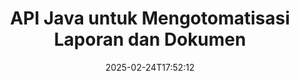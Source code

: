 ---
############################# Static ############################
layout: "landing"
date: 2025-02-24T17:52:12
draft: false

lang: id
product: "Assembly"
product_tag: "assembly"
platform: "Java"
platform_tag: "java"

############################# Drop-down ############################
supported_platforms:
  items:
    # supported_platforms loop
    - title: ".NET"
      tag: "net"
    # supported_platforms loop
    - title: "Java"
      tag: "java"
    # supported_platforms loop
    - title: "Node.js"
      tag: "nodejs-java"

############################# Head ############################
head_title: "Perpustakaan Java untuk Pembuatan, Otomasi & Pelaporan Dokumen"
head_description: "Perpustakaan Java untuk mengotomatisasi pembuatan dokumen dan menghasilkan laporan. Buat dokumen PDF, Word, Excel, PPTX, HTML, dan email menggunakan template kustom."

############################# Header ############################
title: "API Java untuk Mengotomatisasi Laporan dan Dokumen"
description: "Sederhanakan pembuatan laporan di Java dengan menggabungkan data dengan template."
words:
  for: "untuk"

actions:
  main: "Dapatkan Uji Coba melalui Maven"
  main_link: "https://releases.groupdocs.com/java/repo/com/groupdocs/groupdocs-assembly/"
  alt: "Lisensi"
  alt_link: "https://purchase.groupdocs.com/pricing/assembly/java/"
  title: "Siap untuk Memulai?"
  description: "Coba fitur GroupDocs.Assembly secara gratis atau minta lisensi."

release:
  title: "Versi {0} dirilis"
  notes: "Lihat apa yang baru"
  downloads: "Unduhan"
  link: "https://releases.groupdocs.com/assembly/java/"

code:
  title: "Hasilkan Grafik di DOCX dengan Java"
  more: "Lebih banyak contoh"
  more_link: "https://github.com/groupdocs-assembly/GroupDocs.Assembly-for-Java/"
  install_title : "Maven XML"
  install: |
    <dependency>
      <groupId>com.groupdocs</groupId>
      <artifactId>groupdocs-assembly</artifactId>
      <version>{0}</version>
    </dependency>
  content: |
    ```java {style=abap}
    // Path ke template utama
    String template = "chart_template.docx";

    // Ambil data produktivitas manajer dari sumber
    DocumentTable data_table = 
        new DocumentTable("Managers.json", 1);

    // Buat instance DataSourceInfo dengan data
    DataSourceInfo data 
        = new DataSourceInfo(data_table, "managers");

    // Atur warna grafik menggunakan DataSourceInfo lain
    DataSourceInfo design = 
        new DataSourceInfo("red", "color");

    // Isi template dengan data dan simpan ke output
    DocumentAssembler asm = new DocumentAssembler();
    asm.assembleDocument(template, "result.docx", data, design);
    ```

############################# Overview ############################
overview:
  enable: true
  title: "Ikhtisar GroupDocs.Assembly"
  description: "Perpustakaan Java yang dirancang untuk pembuatan dokumen otomatis dan integrasi data yang mulus."
  features:
    # feature loop
    - title: "Gabungkan Data Bisnis ke dalam Template dengan Java"
      content: "Buat laporan profesional dengan mudah dengan memasukkan data dari JSON, XML, atau sumber lain ke dalam template yang telah dirancang menggunakan GroupDocs.Assembly for Java."

    # feature loop
    - title: "Bekerja dengan Objek Tertanam"
      content: "Isi elemen secara otomatis seperti tabel, grafik, dan diagram dalam dokumen menggunakan data dari sumber eksternal."

    # feature loop
    - title: "Kustomisasi Canggih"
      content: "GroupDocs.Assembly for Java menawarkan fitur fleksibel seperti menghasilkan barcode, menarik data online melalui URL, dan mengekspor output dalam berbagai format."

############################# Platforms ############################
platforms:
  enable: true
  title: "Independensi platform"
  description: "GroupDocs.Assembly for Java bekerja dengan mulus dengan sistem operasi, framework, dan pengelola paket populer."
  items:
    # platform loop
    - title: "Amazon"
      image: "amazon"
    # platform loop
    - title: "Docker"
      image: "docker"
    # platform loop
    - title: "Azure"
      image: "azure"
    # platform loop
    - title: "Eclipse"
      image: "eclipse"
    # platform loop
    - title: "IntelliJ"
      image: "intellij"
    # platform loop
    - title: "Windows"
      image: "windows"
    # platform loop
    - title: "Linux"
      image: "linux"
    # platform loop
    - title: "Maven"
      image: "maven"

############################# File formats ############################
formats:
  enable: true
  title: "Format file yang didukung"
  description: |
    GroupDocs.Assembly for Java mendukung berbagai [format dokumen](https://docs.groupdocs.com/assembly/java/supported-document-formats/).
  groups:
    # group loop
    - color: "green"
      content: |
        ### Format Microsoft Office
        * **Word:**  DOCX, DOC, DOCM, DOT, DOTX, DOTM, RTF, WordprocessingML
        * **Excel:** XLSX, XLS, XLSM, XLSB, XLTM, XLT, XLTM, XLTX, SpreadsheetML
        * **PowerPoint:** PPT, PPTX, PPTM, PPS, PPSX, PPSM, POTM, POTX
    # group loop
    - color: "blue"
      content: |
        ### Gambar & Format Lainnya
        * **Portabel:** PDF
        * **Gambar:** SVG, TIFF
        * **Format kantor lainnya:** ODT, OTT, OTS, ODS, ODP, OTP
      # group loop
    - color: "red"
      content: |
        ### Format Lainnya
        * **Web:** HTML, MHTML
        * **Email:** EML, MSG, EMLX
        * **Lainnya:** EPUB, MD

############################# Features ############################
features:
  enable: true
  title: "Kemampuan Utama GroupDocs.Assembly"
  description: "Buat dokumen profesional dan laporan dengan penanganan data yang canggih."

  items:
    # feature loop
    - icon: "preview"
      title: "Elemen Data Visual"
      content: "Tambahkan dan format elemen seperti grafik, tabel, gambar, dan daftar langsung di dokumen Anda."

    # feature loop
    - icon: "manipulate"
      title: "Transformasi Data"
      content: "Gunakan formula, penyortiran, dan alat lainnya untuk mengatur dan menyajikan data Anda secara efektif."

    # feature loop
    - icon: "two_pages"
      title: "Dukungan untuk Berbagai Format"
      content: "Dengan mudah bekerja dengan tipe file umum untuk template dan file output."

    # feature loop
    - icon: "document_settings"
      title: "Format Template yang Ditingkatkan"
      content: "Kustomisasi template dengan opsi format numerik, alfabetik, dan lainnya."

    # feature loop
    - icon: "text"
      title: "Pembuatan Barcode Dinamis"
      content: "Dengan cepat buat dan sisipkan gambar barcode ke dalam dokumen sesuai kebutuhan."

    # feature loop
    - icon: "add"
      title: "Gaya Teks Fleksibel"
      content: "Terapkan transformasi teks seperti huruf besar, huruf kecil, gaya judul, atau gaya lain dalam template."

    # feature loop
    - icon: "manipulate"
      title: "Impor Konten Eksternal"
      content: "Sisipkan konten dari file eksternal secara dinamis saat menghasilkan dokumen."

    # feature loop
    - icon: "convert"
      title: "Ekspor dalam Berbagai Format"
      content: "Simpan dokumen akhir dalam berbagai format file menggunakan ekstensi atau konfigurasi yang ditentukan."

    # feature loop
    - icon: "update"
      title: "Sisipan Media Dinamis"
      content: "Sisipkan gambar atau konten lain menggunakan data yang terenkode Base64 saat pembuatan dokumen."

############################# Code samples ############################
code_samples:
  enable: true
  title: "Contoh kode"
  description: "Jelajahi kode sampel untuk tugas umum dengan GroupDocs.Assembly."
  items:
    # code sample loop
    - title: "Buat Daftar Bertitik di Word"
      content: |
        Pelajari cara menambahkan [daftar bertitik](https://docs.groupdocs.com/assembly/java/bulleted-list-in-word-processing-document/) ke dokumen Word untuk representasi data yang terorganisir. Contoh ini menunjukkan cara menghasilkan daftar di Word menggunakan GroupDocs.Assembly.
        {{< landing/code title="Buat Daftar Bertitik di Word">}}
        ```java {style=abap}
        // Sisipkan template ini di halaman dokumen:
        // Indikator kinerja manajer
        // . <<foreach [in products]>><<[ProductName]>>
        // <</foreach>>

        // Tentukan path template
        String template = "Bulleted List Template.docx";

        // Atur path file output
        String result = "Result Report.docx"

        // Ambil data manajer dari sumber JSON
        JsonDataSource dataSource = new JsonDataSource("Report data.json");
        DataSourceInfo data = new DataSourceInfo(dataSource, "managers")

        // Hasilkan laporan dengan data yang diisi
        DocumentAssembler assembler = new DocumentAssembler();
        assembler.assembleDocument(template, result, data);
        ```
        {{< /landing/code >}}
    # code sample loop
    - title: "Buat Grafik Pie di PPTX"
      content: |
        Gunakan template dan XML untuk menambahkan [grafik pie](https://docs.groupdocs.com/assembly/java/pie-chart-in-presentation-document/) ke presentasi Anda. Buat laporan Anda lebih menarik dengan menyertakan grafik pie untuk memvisualisasikan data.
        {{< landing/code title="Buat Grafik Pie di PPTX">}}
        ```java {style=abap}   
        // Tambahkan template judul grafik ke presentasi:
        // Pendapatan pelanggan <<foreach [in customers]>> 
        // <<x [CustomerName]>>

        // Sertakan juga template data grafik:
        // Total Order Price<<foreach [in customers]>> 
        // <<x [CustomerName]>>

        // Tentukan path template grafik
        String template = "Pie Chart Template.pptx";

        // Atur path file output
        String result = "Result Report.pptx"

        // Ambil data pelanggan dari sumber XML
        JsonDataSource dataSource = new JsonDataSource("Chart data.xml");
        DataSourceInfo data = new DataSourceInfo(dataSource, "customers")

        // Hasilkan grafik dan simpan hasilnya
        DocumentAssembler assembler = new DocumentAssembler();
        assembler.assembleDocument(template, result, data);
        ```
        {{< /landing/code >}}

---